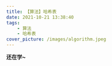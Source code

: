 ```yaml
---
title: 【算法】哈希表
date: 2021-10-21 13:38:40
tags:
    - 算法
    - 哈希表
cover_picture: /images/algorithm.jpeg
---
```


**还在学~**
